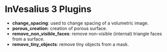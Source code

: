 # InVesalius 3 Plugins

- **change_spacing**: used to change spacing of a volumetric image.
- **porous_creation**: creation of porous surface.
- **remove_non_visible_faces**: remove non-visible (internal) triangle faces from a surface.
- **remove_tiny_objects**: remove tiny objects from a mask.
